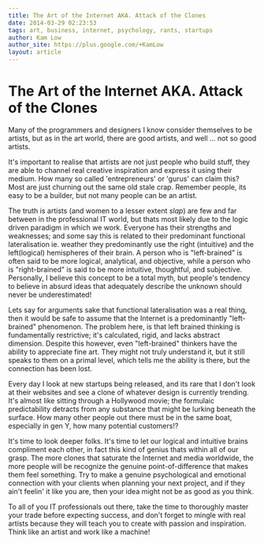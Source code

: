 ```yaml
---
title: The Art of the Internet AKA. Attack of the Clones
date: 2014-03-29 02:23:53
tags: art, business, internet, psychology, rants, startups 
author: Kam Low
author_site: https://plus.google.com/+KamLow
layout: article
---
```

# The Art of the Internet AKA. Attack of the Clones

Many of the programmers and designers I know consider themselves to be artists, but as in the art world, there are good artists, and well ... not so good artists. 

It's important to realise that artists are not just people who build stuff, they are able to channel real creative inspiration and express it using their medium. How many so called 'entrepreneurs' or 'gurus' can claim this? Most are just churning out the same old stale crap. Remember people, its easy to be a builder, but not many people can be an artist. 

The truth is artists (and women to a lesser extent *slap*) are few and far between in the professional IT world, but thats most likely due to the logic driven paradigm in which we work. Everyone has their strengths and weaknesses; and some say this is related to their predominant functional lateralisation ie. weather they predominantly use the right (intuitive) and the left(logical) hemispheres of their brain. A person who is "left-brained" is often said to be more logical, analytical, and objective, while a person who is "right-brained" is said to be more intuitive, thoughtful, and subjective. Personally, I believe this concept to be a total myth, but people's tendency to believe in absurd ideas that adequately describe the unknown should never be underestimated!

Lets say for arguments sake that functional lateralisation was a real thing, then it would be safe to assume that the Internet is a predominantly "left-brained" phenomenon. The problem here, is that left brained thinking is fundamentally restrictive; it's calculated, rigid, and lacks abstract dimension. Despite this however, even "left-brained" thinkers have the ability to appreciate fine art. They might not truly understand it, but it still speaks to them on a primal level, which tells me the ability is there, but the connection has been lost.

Every day I look at new startups being released, and its rare that I don't look at their websites and see a clone of whatever design is currently trending. It's almost like sitting through a Hollywood movie; the formulaic predictability detracts from any substance that might be lurking beneath the surface. How many other people out there must be in the same boat, especially in gen Y, how many potential customers!? 

It's time to look deeper folks. It's time to let our logical and intuitive brains compliment each other, in fact this kind of genius thats within all of our grasp. The more clones that saturate the Internet and media worldwide, the more people will be recognize the genuine point-of-difference that makes them feel something. Try to make a genuine psychological and emotional connection with your clients when planning your next project, and if they ain't feelin' it like you are, then your idea might not be as good as you think.

To all of you IT professionals out there, take the time to thoroughly master your trade before expecting success, and don't forget to mingle with real artists because they will teach you to create with passion and inspiration. Think like an artist and work like a machine!
<!--
teach you how to think (oh the irony). Unless you have it naturally, artists are the ones that will 
 --> 

